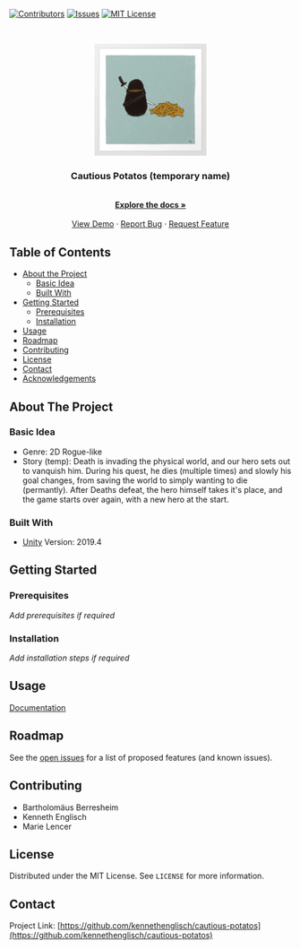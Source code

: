 <!--
*** Thanks for checking out this README Template. If you have a suggestion that would
*** make this better, please fork the repo and create a pull request or simply open
*** an issue with the tag "enhancement".
*** Thanks again! Now go create something AMAZING! :D
-->





<!-- PROJECT SHIELDS -->
<!--
*** I'm using markdown "reference style" links for readability.
*** Reference links are enclosed in brackets [ ] instead of parentheses ( ).
*** See the bottom of this document for the declaration of the reference variables
*** for contributors-url, forks-url, etc. This is an optional, concise syntax you may use.
*** https://www.markdownguide.org/basic-syntax/#reference-style-links
-->
[![Contributors][contributors-shield]][contributors-url]
[![Issues][issues-shield]][issues-url]
[![MIT License][license-shield]][license-url]



<br />
<p align="center">
  <a href="https://github.com/kennethenglisch/cautious-potatos">
    <img src="images/logo.jpeg" alt="Logo" width="200" height="200">
  </a>

  <h3 align="center">Cautious Potatos (temporary name)</h3>

  <p align="center">
    <br />
    <a href="https://github.com/kennethenglisch/cautious-potatos"><strong>Explore the docs »</strong></a>
    <br />
    <br />
    <a href="https://github.com/kennethenglisch/cautious-potatos">View Demo</a>
    ·
    <a href="https://github.com/kennethenglisch/cautious-potatos/issues">Report Bug</a>
    ·
    <a href="https://github.com/kennethenglisch/cautious-potatos/issues">Request Feature</a>
  </p>
</p>



<!-- TABLE OF CONTENTS -->
## Table of Contents

* [About the Project](#about-the-project)
  * [Basic Idea](#basic-idea)
  * [Built With](#built-with)
* [Getting Started](#getting-started)
  * [Prerequisites](#prerequisites)
  * [Installation](#installation)
* [Usage](#usage)
* [Roadmap](#roadmap)
* [Contributing](#contributing)
* [License](#license)
* [Contact](#contact)
* [Acknowledgements](#acknowledgements)



<!-- ABOUT THE PROJECT -->
## About The Project
### Basic Idea
* Genre: 2D Rogue-like
* Story (temp): Death is invading the physical world, and our hero sets out to vanquish him. During his quest, he dies (multiple times) and slowly his goal changes, from saving the world to simply wanting to die (permantly). After Deaths defeat, the hero himself takes it's place, and the game starts over again, with a new hero at the start.

### Built With

* [Unity](https://unity.com)
Version: 2019.4



<!-- GETTING STARTED -->
## Getting Started


### Prerequisites

_Add prerequisites if required_

### Installation

_Add installation steps if required_

<!-- USAGE EXAMPLES -->
## Usage
[Documentation](https://example.com)

<!-- ROADMAP -->
## Roadmap

See the [open issues](https://github.com/kennethenglisch/cautious-potatos/issues) for a list of proposed features (and known issues).

<!-- CONTRIBUTING -->
## Contributing
* Bartholomäus Berresheim
* Kenneth Englisch
* Marie Lencer
<!-- LICENSE -->
## License

Distributed under the MIT License. See `LICENSE` for more information.


<!-- CONTACT -->
## Contact

Project Link: [https://github.com/kennethenglisch/cautious-potatos](https://github.com/kennethenglisch/cautious-potatos)

<!-- MARKDOWN LINKS & IMAGES -->
<!-- https://www.markdownguide.org/basic-syntax/#reference-style-links -->
[contributors-shield]: https://img.shields.io/github/contributors/kennethenglisch/cautious-potatos?style=flat-square
[contributors-url]: https://github.com/kennethenglisch/cautious-potatos/graphs/contributors
[issues-shield]: https://img.shields.io/github/issues/kennethenglisch/cautious-potatos?style=flat-square
[issues-url]: https://github.com/kennethenglisch/cautious-potatos/issues
[license-shield]: https://img.shields.io/github/license/kennethenglisch/cautious-potatos?style=flat-square
[license-url]: https://github.com/kennethenglisch/cautious-potatos/blob/master/LICENSE
